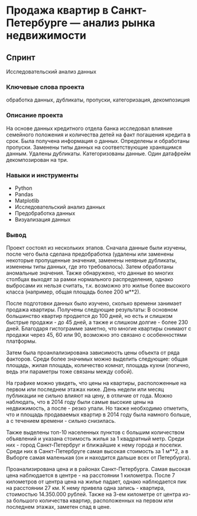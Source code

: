 # Продажа квартир в Санкт-Петербурге — анализ рынка недвижимости

## Спринт
Исследовательский анализ данных

### Ключевые слова проекта
обработка данных, дубликаты, пропуски, категоризация, декомпозиция  
 
### Описание проекта  
На основе данных кредитного отдела банка исследовал влияние семейного положения и количества детей на факт погашения кредита в срок. Была получена информация о данных. Определены и обработаны пропуски. Заменены типы данных на соответствующие хранящимся данным. Удалены дубликаты. Категоризованы данные. Один датафрейм декомпозирован на три.   

### Навыки и инструменты
* Python
* Pandas
* Matplotlib
* Исследовательский анализ данных
* Предобработка данных
* Визуализация данных

### Вывод

Проект состоял из нескольких этапов. Сначала данные были изучены, после чего была сделана предобработка (удалены или заменены некоторые пропущенные значения, заменены неявные дубликаты, изменены типы данных, где это требовалось). Затем обработаны аномальные значения. Также обнаружено, что данные во многих столбцах выходят за рамки нормального распределения, однако выбросами их нельзя считать, т.к. возможно это жилье более высокого класса (например, общая площадь более 200 м**2).

После подготовки данных было изучено, сколько времени занимает продажа квартиры. Получены следующие результаты: В основном большинство квартир продается до 100 дней, но есть и слишком быстрые продажи - до 45 дней, а также и слишком долгие - более 230 дней. Благодаря гистограмме заметно, что многие квартиры снимают с продажи через 45, 60 или 90, возможно это связано с особенностями платформы.

Затем была проанлализирована зависимость цены объекта от ряда факторов. Среди более значимых можно выделить следующие: общая площадь, жилая площадь, количество комнат, площадь кухни (логично, ведь эти параметры тоже связаны между собой).

На графике можно увидеть, что цены на квартиры, расположенные на первом или последнем этажах ниже. День недели или месяц публикации не сильно влияют на цену, в отличие от года. Можно наблюдать, что в 2014 году были самые высокие цены на недвижимость, а после - резко упали. Но также необходимо отметить, что и площадь продаваемых квартир в 2014 году была намного больше, а с течением времени - сильно снизилась.

Также выделены топ-10 населенных пунктов с большим количеством объявлений и указана стоимость жилья за 1 квадратный метр. Среди них - город Санкт-Петербруг и ближайшие к нему города и поселки. Среди них в Санкт-Петербруге самая высокая стоимость за 1 м**2, а в Выборге самая маленькая (он и находится дальше всех от Петербурга).

Проанализирована цена и в районах Санкт-Петербурга. Самая высокая цена наблюдается в центре - на расстоянии 1 километра. После 7 километров от центра цена на жилье падает, однако наблюдается пик на расстоянии 27 км. К нему привела одна запись - квартира, стоимостью 14.350.000 рублей. Также на 3-ем километре от центра из-за большого количества квартир, расположенных на первом или последнем этажах, заметен спад в цене.
